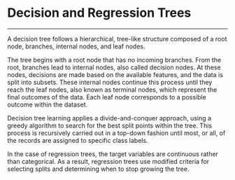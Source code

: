 # Decision and Regression Trees

---

A decision tree follows a hierarchical, tree-like structure composed of a root node, branches, internal nodes, and leaf nodes.

The tree begins with a root node that has no incoming branches. From the root, branches lead to internal nodes, also called decision nodes. At these nodes, decisions are made based on the available features, and the data is split into subsets. These internal nodes continue this process until they reach the leaf nodes, also known as terminal nodes, which represent the final outcomes of the data. Each leaf node corresponds to a possible outcome within the dataset.

Decision tree learning applies a divide-and-conquer approach, using a greedy algorithm to search for the best split points within the tree. This process is recursively carried out in a top-down fashion until most, or all, of the records are assigned to specific class labels.

In the case of regression trees, the target variables are continuous rather than categorical. As a result, regression trees use modified criteria for selecting splits and determining when to stop growing the tree.